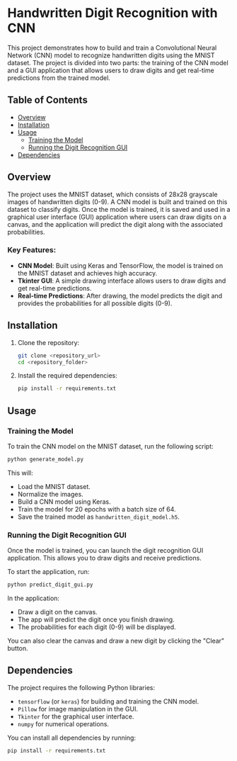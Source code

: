# Handwritten Digit Recognition with CNN

This project demonstrates how to build and train a Convolutional Neural Network (CNN) model to recognize handwritten digits using the MNIST dataset. The project is divided into two parts: the training of the CNN model and a GUI application that allows users to draw digits and get real-time predictions from the trained model.

## Table of Contents

- [Overview](#overview)
- [Installation](#installation)
- [Usage](#usage)
  - [Training the Model](#training-the-model)
  - [Running the Digit Recognition GUI](#running-the-digit-recognition-gui)
- [Dependencies](#dependencies)

## Overview

The project uses the MNIST dataset, which consists of 28x28 grayscale images of handwritten digits (0-9). A CNN model is built and trained on this dataset to classify digits. Once the model is trained, it is saved and used in a graphical user interface (GUI) application where users can draw digits on a canvas, and the application will predict the digit along with the associated probabilities.

### Key Features:

- **CNN Model**: Built using Keras and TensorFlow, the model is trained on the MNIST dataset and achieves high accuracy.
- **Tkinter GUI**: A simple drawing interface allows users to draw digits and get real-time predictions.
- **Real-time Predictions**: After drawing, the model predicts the digit and provides the probabilities for all possible digits (0-9).

## Installation

1. Clone the repository:
    ```bash
    git clone <repository_url>
    cd <repository_folder>
    ```

2. Install the required dependencies:
    ```bash
    pip install -r requirements.txt
    ```

## Usage

### Training the Model

To train the CNN model on the MNIST dataset, run the following script:
```bash
python generate_model.py
```

This will:
- Load the MNIST dataset.
- Normalize the images.
- Build a CNN model using Keras.
- Train the model for 20 epochs with a batch size of 64.
- Save the trained model as `handwritten_digit_model.h5`.

### Running the Digit Recognition GUI

Once the model is trained, you can launch the digit recognition GUI application. This allows you to draw digits and receive predictions.

To start the application, run:
```bash
python predict_digit_gui.py
```

In the application:
- Draw a digit on the canvas.
- The app will predict the digit once you finish drawing.
- The probabilities for each digit (0-9) will be displayed.

You can also clear the canvas and draw a new digit by clicking the "Clear" button.

## Dependencies

The project requires the following Python libraries:

- `tensorflow` (or `keras`) for building and training the CNN model.
- `Pillow` for image manipulation in the GUI.
- `Tkinter` for the graphical user interface.
- `numpy` for numerical operations.

You can install all dependencies by running:
```bash
pip install -r requirements.txt
```